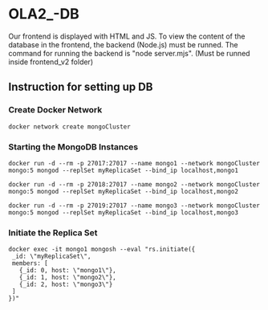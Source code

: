 # OLA2_-DB
Our frontend is displayed with HTML and JS.
To view the content of the database in the frontend, the backend (Node.js) must be runned.
The command for running the backend is "node server.mjs". (Must be runned inside frontend_v2 folder)

## Instruction for setting up DB
### Create Docker Network
```docker network create mongoCluster```

### Starting the MongoDB Instances
```docker run -d --rm -p 27017:27017 --name mongo1 --network mongoCluster mongo:5 mongod --replSet myReplicaSet --bind_ip localhost,mongo1```

```docker run -d --rm -p 27018:27017 --name mongo2 --network mongoCluster mongo:5 mongod --replSet myReplicaSet --bind_ip localhost,mongo2```

```docker run -d --rm -p 27019:27017 --name mongo3 --network mongoCluster mongo:5 mongod --replSet myReplicaSet --bind_ip localhost,mongo3```


### Initiate the Replica Set
```
docker exec -it mongo1 mongosh --eval "rs.initiate({
 _id: \"myReplicaSet\",
 members: [
   {_id: 0, host: \"mongo1\"},
   {_id: 1, host: \"mongo2\"},
   {_id: 2, host: \"mongo3\"}
 ]
})"
```

